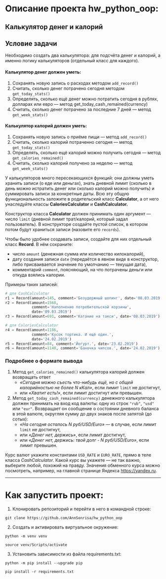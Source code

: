 # **Описание проекта hw_python_oop:**

## Калькулятор денег и калорий

## Условие задачи
Необходимо создать два калькулятора: для подсчёта денег и калорий, а именно логику калькуляторов (отдельный класс для каждого). 

#### Калькулятор денег должен уметь:

1. Сохранять новую запись о расходах методом `add_record()`
2. Считать, сколько денег потрачено сегодня методом `get_today_stats()`
3. Определять, сколько ещё денег можно потратить сегодня в рублях, долларах или евро — метод get_today_cash_remained(currency)
4. Считать, сколько денег потрачено за последние 7 дней — метод `get_week_stats()`

#### Калькулятор калорий должен уметь:

1. Сохранять новую запись о приёме пищи — метод `add_record()`
2. Считать, сколько калорий потраченно сегодня — метод `get_today_stats()`
3. Определять, сколько ещё калорий можно получить сегодня — метод `get_calories_remained()`
4. Считать, сколько калорий получено за неделю — метод `get_week_stats()`

У калькуляторов много пересекающихся функций: они должны уметь хранить записи (о еде или деньгах), знать дневной лимит (сколько в день можно истратить денег или сколько калорий можно получить) и суммировать записи за конкретные даты. Всю эту общую функциональность заложите в родительский класс **Calculator**, а от него унаследуйте классы **CaloriesCalculator** и **CashCalculator.**

Конструктор класса **Calculator** должен принимать один аргумент — число `limit` (дневной лимит трат/калорий, который задал пользователь). В конструкторе создайте пустой список, в котором потом будут храниться записи (назовите его `records`).

Чтобы было удобнее создавать записи, создайте для них отдельный класс **Record**. В нём сохраните:
* число `amount` (денежная сумма или количество килокалорий),
* дату создания записи `date` (передаётся в явном виде в конструктор, либо присваивается значение по умолчанию — текущая дата),
* комментарий `comment`, поясняющий, на что потрачены деньги или откуда взялись калории.

Примеры таких записей:
```python
# для CashCalculator 
r1 = Record(amount=145, comment='Безудержный шопинг', date='08.03.2019')
r2 = Record(amount=1568,
            comment='Наполнение потребительской корзины',
            date='09.03.2019')
r3 = Record(amount=691, comment='Катание на такси', date='08.03.2019')

# для CaloriesCalculator
r4 = Record(amount=1186,
            comment='Кусок тортика. И ещё один.',
            date='24.02.2019')
r5 = Record(amount=84, comment='Йогурт.', date='23.02.2019')
r6 = Record(amount=1140, comment='Баночка чипсов.', date='24.02.2019')
```
### Подробнее о формате вывода
1. Метод `get_calories_remained()` калькулятора калорий должен возвращать ответ
   * *«Сегодня можно съесть что-нибудь ещё, но с общей калорийностью не более N кКал»*, если лимит `limit` не достигнут,
   * или *«Хватит есть!»*, если лимит достигнут или превышен.
2. Метод `get_today_cash_remained(currency)` денежного калькулятора должен принимать на вход код валюты: одну из строк `"rub"`, `"usd"` или `"eur"`.
Возвращает он сообщение о состоянии дневного баланса в этой валюте, округляя сумму до двух знаков после запятой (до сотых):
   * *«На сегодня осталось N руб/USD/Euro»* — в случае, если лимит `limit` не достигнут,
   * или *«Денег нет, держись»*, если лимит достигнут,
   * или *«Денег нет, держись: твой долг - N руб/USD/Euro»*, если лимит превышен.

Курс валют укажите константами `USD_RATE` и `EURO_RATE`, прямо в теле класса *CashCalculator*. Какой курс вы укажете — не так важно, выберите любой, похожий на правду. Значения обменного курса можно посмотреть, например, на главной странице Яндекса https://yandex.ru.

____
# Как запустить проект:
1) Клонировать репозиторий и перейти в него в командной строке:

`git clone https://github.com/AnnSonrisa/hw_python_oop`

2) Cоздать и активировать виртуальное окружение:

`python -m venv venv`

`source venv/Scripts/activate`

3) Установить зависимости из файла requirements.txt:

`python -m pip install --upgrade pip`

`pip install -r requirements.txt`

